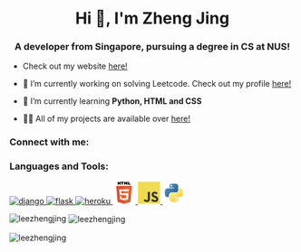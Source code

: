 <h1 align="center">Hi 👋, I'm Zheng Jing</h1>
<h3 align="center">A developer from Singapore, pursuing a degree in CS at NUS!</h3>

- Check out my website [here!](https://leezhengjing.me)

- 🔭 I’m currently working on solving Leetcode. Check out my profile [here!](https://leetcode.com/user9862Uy/)

- 🌱 I’m currently learning **Python, HTML and CSS**

- 👨‍💻 All of my projects are available over [here!](https://github.com/leezhengjing?tab=repositories)

<h3 align="left">Connect with me:</h3>
<p align="left">
</p>

<h3 align="left">Languages and Tools:</h3>
<p align="left"> <a href="https://www.djangoproject.com/" target="_blank" rel="noreferrer"> <img src="https://cdn.worldvectorlogo.com/logos/django.svg" alt="django" width="40" height="40"/> </a> <a href="https://flask.palletsprojects.com/" target="_blank" rel="noreferrer"> <img src="https://www.vectorlogo.zone/logos/pocoo_flask/pocoo_flask-icon.svg" alt="flask" width="40" height="40"/> </a> <a href="https://heroku.com" target="_blank" rel="noreferrer"> <img src="https://www.vectorlogo.zone/logos/heroku/heroku-icon.svg" alt="heroku" width="40" height="40"/> </a> <a href="https://www.w3.org/html/" target="_blank" rel="noreferrer"> <img src="https://raw.githubusercontent.com/devicons/devicon/master/icons/html5/html5-original-wordmark.svg" alt="html5" width="40" height="40"/> </a> <a href="https://developer.mozilla.org/en-US/docs/Web/JavaScript" target="_blank" rel="noreferrer"> <img src="https://raw.githubusercontent.com/devicons/devicon/master/icons/javascript/javascript-original.svg" alt="javascript" width="40" height="40"/> </a> <a href="https://www.python.org" target="_blank" rel="noreferrer"> <img src="https://raw.githubusercontent.com/devicons/devicon/master/icons/python/python-original.svg" alt="python" width="40" height="40"/> </a> </p>

<p><img align="left" src="https://github-readme-stats.vercel.app/api/top-langs?username=leezhengjing&show_icons=true&locale=en&layout=compact" alt="leezhengjing" /></p>

<p>&nbsp;<img align="center" src="https://github-readme-stats.vercel.app/api?username=leezhengjing&show_icons=true&locale=en" alt="leezhengjing" /></p>

<p><img align="center" src="https://github-readme-streak-stats.herokuapp.com/?user=leezhengjing&" alt="leezhengjing" /></p>
